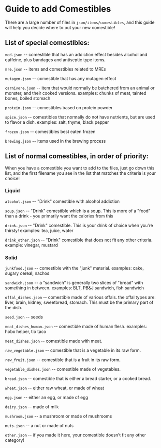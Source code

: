 # Guide to add Comestibles

There are a large number of files in `json/items/comestibles`, and this guide will help you decide where to put your new comestible!

## List of special comestibles:
`med.json` -- comestible that has an addiction effect besides alcohol and caffeine, plus bandages and antiseptic type items.

`mre.json` -- items and comestibles related to MREs

`mutagen.json` -- comestible that has any mutagen effect

`carnivore.json` -- item that would normally be butchered from an animal or monster, and their cooked versions. examples: chunks of meat, tainted bones, boiled stomach

`protein.json` -- comestibles based on protein powder

`spice.json` -- comestibles that normally do not have nutrients, but are used to flavor a dish. examples: salt, thyme, black pepper

`frozen.json` -- comestibles best eaten frozen

`brewing.json` -- items used in the brewing process

## List of normal comestibles, in order of priority:
When you have a comestible you want to add to the files, just go down this list, and the first filename you see in the list that matches the criteria is your choice!

### Liquid

`alcohol.json` -- "Drink" comestible with alcohol addiction

`soup.json` -- "Drink" comestible which is a soup. This is more of a "food" than a drink - you primarily want the calories from this

`drink.json` -- "Drink" comestible. This is your drink of choice when you're thirsty! examples: tea, juice, water

`drink_other.json` -- "Drink" comestible that does not fit any other criteria. example: vinegar, mustard

### Solid

`junkfood.json` -- comestible with the "junk" material. examples: cake, sugary cereal, nachos

`sandwich.json` -- a "sandwich" is generally two slices of "bread" with something in between. examples: BLT, PB&J sandwich, fish sandwich

`offal_dishes.json` -- comestible made of various offals. the offal types are: liver, brain, kidney, sweetbread, stomach. This must be the primary part of the dish.

`seed.json` -- seeds

`meat_dishes_human.json` -- comestible made of human flesh. examples: hobo helper, tio taco

`meat_dishes.json` -- comestible made with meat.

`raw_vegetable.json` -- comestible that is a vegetable in its raw form.

`raw_fruit.json` -- comestible that is a fruit in its raw form.

`vegetable_dishes.json` -- comestible made of vegetables.

`bread.json` -- comestible that is either a bread starter, or a cooked bread.

`wheat.json` -- either raw wheat, or made of wheat

`egg.json` -- either an egg, or made of egg

`dairy.json` -- made of milk

`mushroom.json` -- a mushroom or made of mushrooms

`nuts.json` -- a nut or made of nuts

`other.json` -- if you made it here, your comestible doesn't fit any other category!